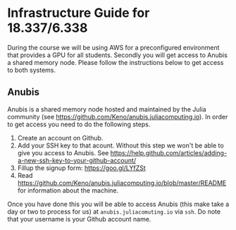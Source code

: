 # Infrastructure Guide for 18.337/6.338

During the course we will be using AWS for a preconfigured environment that
provides a GPU for all students. Secondly you will get access to Anubis a
shared memory node. Please follow the instructions below to get access
to both systems.

## Anubis

Anubis is a shared memory node hosted and maintained by the Julia community
(see https://github.com/Keno/anubis.juliacomputing.io). In order to get access
you need to do the following steps.

1. Create an account on Github.
2. Add your SSH key to that acount. Without this step we won't be able to give
    you access to Anubis. See https://help.github.com/articles/adding-a-new-ssh-key-to-your-github-account/
3. Fillup the signup form: https://goo.gl/LYfZSt
4. Read https://github.com/Keno/anubis.juliacomputing.io/blob/master/README
   for information about the machine.

Once you have done this you will be able to access Anubis (this make take a day or two to process for us)
at `anubis.juliacomuting.io` via `ssh`. Do note that your username is your Github
account name.
